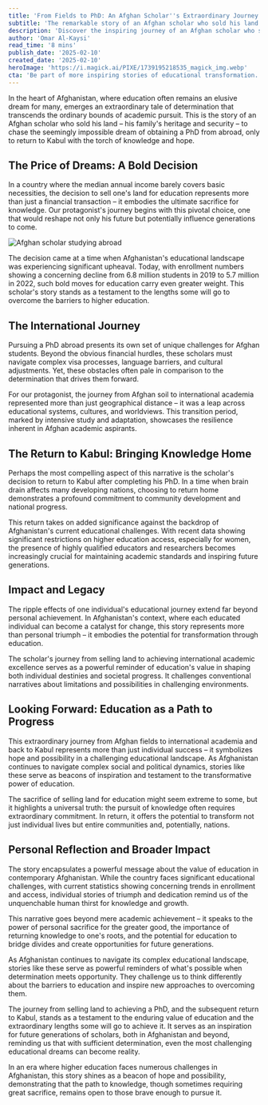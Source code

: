 ```yaml
---
title: 'From Fields to PhD: An Afghan Scholar''s Extraordinary Journey of Sacrifice and Success'
subtitle: 'The remarkable story of an Afghan scholar who sold his land to pursue higher education abroad'
description: 'Discover the inspiring journey of an Afghan scholar who sold his family land to pursue a PhD abroad, only to return to Kabul to inspire future generations. This story of extraordinary sacrifice and determination highlights the transformative power of education in challenging environments.'
author: 'Omar Al-Kaysi'
read_time: '8 mins'
publish_date: '2025-02-10'
created_date: '2025-02-10'
heroImage: 'https://i.magick.ai/PIXE/1739195218535_magick_img.webp'
cta: 'Be part of more inspiring stories of educational transformation. Follow us on LinkedIn to stay connected with thought-provoking narratives that showcase the power of determination and learning.'
---
```


In the heart of Afghanistan, where education often remains an elusive dream for many, emerges an extraordinary tale of determination that transcends the ordinary bounds of academic pursuit. This is the story of an Afghan scholar who sold his land – his family's heritage and security – to chase the seemingly impossible dream of obtaining a PhD from abroad, only to return to Kabul with the torch of knowledge and hope.

## The Price of Dreams: A Bold Decision

In a country where the median annual income barely covers basic necessities, the decision to sell one's land for education represents more than just a financial transaction – it embodies the ultimate sacrifice for knowledge. Our protagonist's journey begins with this pivotal choice, one that would reshape not only his future but potentially influence generations to come.

![Afghan scholar studying abroad](https://i.magick.ai/PIXE/1739195218538_magick_img.webp)

The decision came at a time when Afghanistan's educational landscape was experiencing significant upheaval. Today, with enrollment numbers showing a concerning decline from 6.8 million students in 2019 to 5.7 million in 2022, such bold moves for education carry even greater weight. This scholar's story stands as a testament to the lengths some will go to overcome the barriers to higher education.

## The International Journey

Pursuing a PhD abroad presents its own set of unique challenges for Afghan students. Beyond the obvious financial hurdles, these scholars must navigate complex visa processes, language barriers, and cultural adjustments. Yet, these obstacles often pale in comparison to the determination that drives them forward.

For our protagonist, the journey from Afghan soil to international academia represented more than just geographical distance – it was a leap across educational systems, cultures, and worldviews. This transition period, marked by intensive study and adaptation, showcases the resilience inherent in Afghan academic aspirants.

## The Return to Kabul: Bringing Knowledge Home

Perhaps the most compelling aspect of this narrative is the scholar's decision to return to Kabul after completing his PhD. In a time when brain drain affects many developing nations, choosing to return home demonstrates a profound commitment to community development and national progress.

This return takes on added significance against the backdrop of Afghanistan's current educational challenges. With recent data showing significant restrictions on higher education access, especially for women, the presence of highly qualified educators and researchers becomes increasingly crucial for maintaining academic standards and inspiring future generations.

## Impact and Legacy

The ripple effects of one individual's educational journey extend far beyond personal achievement. In Afghanistan's context, where each educated individual can become a catalyst for change, this story represents more than personal triumph – it embodies the potential for transformation through education.

The scholar's journey from selling land to achieving international academic excellence serves as a powerful reminder of education's value in shaping both individual destinies and societal progress. It challenges conventional narratives about limitations and possibilities in challenging environments.

## Looking Forward: Education as a Path to Progress

This extraordinary journey from Afghan fields to international academia and back to Kabul represents more than just individual success – it symbolizes hope and possibility in a challenging educational landscape. As Afghanistan continues to navigate complex social and political dynamics, stories like these serve as beacons of inspiration and testament to the transformative power of education.

The sacrifice of selling land for education might seem extreme to some, but it highlights a universal truth: the pursuit of knowledge often requires extraordinary commitment. In return, it offers the potential to transform not just individual lives but entire communities and, potentially, nations.

## Personal Reflection and Broader Impact

The story encapsulates a powerful message about the value of education in contemporary Afghanistan. While the country faces significant educational challenges, with current statistics showing concerning trends in enrollment and access, individual stories of triumph and dedication remind us of the unquenchable human thirst for knowledge and growth.

This narrative goes beyond mere academic achievement – it speaks to the power of personal sacrifice for the greater good, the importance of returning knowledge to one's roots, and the potential for education to bridge divides and create opportunities for future generations.

As Afghanistan continues to navigate its complex educational landscape, stories like these serve as powerful reminders of what's possible when determination meets opportunity. They challenge us to think differently about the barriers to education and inspire new approaches to overcoming them.

The journey from selling land to achieving a PhD, and the subsequent return to Kabul, stands as a testament to the enduring value of education and the extraordinary lengths some will go to achieve it. It serves as an inspiration for future generations of scholars, both in Afghanistan and beyond, reminding us that with sufficient determination, even the most challenging educational dreams can become reality.

In an era where higher education faces numerous challenges in Afghanistan, this story shines as a beacon of hope and possibility, demonstrating that the path to knowledge, though sometimes requiring great sacrifice, remains open to those brave enough to pursue it.